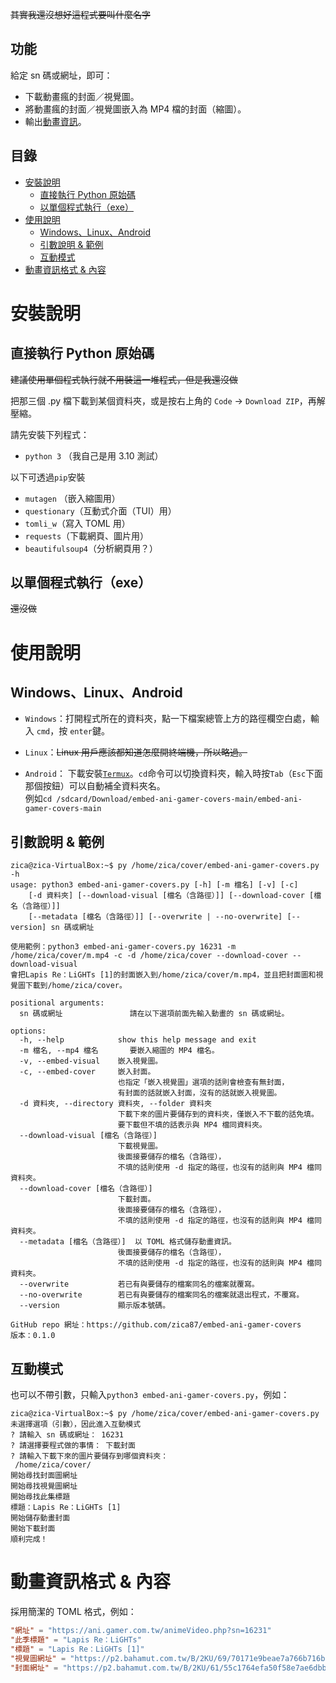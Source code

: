 ~~其實我還沒想好這程式要叫什麼名字~~

## 功能
給定 sn 碼或網址，即可：
- 下載動畫瘋的封面／視覺圖。
- 將動畫瘋的封面／視覺圖嵌入為 MP4 檔的封面（縮圖）。
- 輸出[動畫資訊](#動畫資訊格式--內容)。

## 目錄
- [安裝說明](#安裝說明)
  - [直接執行 Python 原始碼](#直接執行-python-原始碼)
  - [以單個程式執行（exe）](#以單個程式執行exe)
- [使用說明](#使用說明)
  - [Windows、Linux、Android](#windowslinuxandroid)
  - [引數說明 & 範例](#引數說明--範例)
  - [互動模式](#互動模式)
- [動畫資訊格式 & 內容](#動畫資訊格式--內容)

# 安裝說明
## 直接執行 Python 原始碼
~~建議使用單個程式執行就不用裝這一堆程式，但是我還沒做~~  

把那三個 .py 檔下載到某個資料夾，或是按右上角的 `Code` -> `Download ZIP`，再解壓縮。  

請先安裝下列程式：
- `python 3` （我自己是用 3.10 測試）

以下可透過`pip`安裝
- `mutagen` （嵌入縮圖用）
- `questionary`（互動式介面（TUI）用）
- `tomli_w`（寫入 TOML 用）
- `requests`（下載網頁、圖片用）
- `beautifulsoup4`（分析網頁用？）

## 以單個程式執行（exe）
~~還沒做~~

# 使用說明
## Windows、Linux、Android
- `Windows`：打開程式所在的資料夾，點一下檔案總管上方的路徑欄空白處，輸入 `cmd`，按 `enter`鍵。  

- `Linux`：~~Linux 用戶應該都知道怎麼開終端機，所以略過。~~  
- `Android`：
下載安裝[`Termux`](https://f-droid.org/zh_Hant/packages/com.termux/)。`cd`命令可以切換資料夾，輸入時按`Tab`（`Esc`下面那個按鈕）可以自動補全資料夾名。  
例如`cd /sdcard/Download/embed-ani-gamer-covers-main/embed-ani-gamer-covers-main`


## 引數說明 & 範例
```
zica@zica-VirtualBox:~$ py /home/zica/cover/embed-ani-gamer-covers.py -h
usage: python3 embed-ani-gamer-covers.py [-h] [-m 檔名] [-v] [-c]
    [-d 資料夾] [--download-visual [檔名（含路徑）]] [--download-cover [檔名（含路徑）]]
    [--metadata [檔名（含路徑）]] [--overwrite | --no-overwrite] [--version] sn 碼或網址

使用範例：python3 embed-ani-gamer-covers.py 16231 -m /home/zica/cover/m.mp4 -c -d /home/zica/cover --download-cover --download-visual
會把Lapis Re：LiGHTs [1]的封面嵌入到/home/zica/cover/m.mp4，並且把封面圖和視覺圖下載到/home/zica/cover。

positional arguments:
  sn 碼或網址               請在以下選項前面先輸入動畫的 sn 碼或網址。

options:
  -h, --help            show this help message and exit
  -m 檔名, --mp4 檔名       要嵌入縮圖的 MP4 檔名。
  -v, --embed-visual    嵌入視覺圖。
  -c, --embed-cover     嵌入封面。
                        也指定「嵌入視覺圖」選項的話則會檢查有無封面，
                        有封面的話就嵌入封面，沒有的話就嵌入視覺圖。
  -d 資料夾, --directory 資料夾, --folder 資料夾
                        下載下來的圖片要儲存到的資料夾，僅嵌入不下載的話免填。
                        要下載但不填的話表示與 MP4 檔同資料夾。
  --download-visual [檔名（含路徑）]
                        下載視覺圖。
                        後面接要儲存的檔名（含路徑），
                        不填的話則使用 -d 指定的路徑，也沒有的話則與 MP4 檔同資料夾。
  --download-cover [檔名（含路徑）]
                        下載封面。
                        後面接要儲存的檔名（含路徑），
                        不填的話則使用 -d 指定的路徑，也沒有的話則與 MP4 檔同資料夾。
  --metadata [檔名（含路徑）]  以 TOML 格式儲存動畫資訊。
                        後面接要儲存的檔名（含路徑），
                        不填的話則使用 -d 指定的路徑，也沒有的話則與 MP4 檔同資料夾。
  --overwrite           若已有與要儲存的檔案同名的檔案就覆寫。
  --no-overwrite        若已有與要儲存的檔案同名的檔案就退出程式，不覆寫。
  --version             顯示版本號碼。

GitHub repo 網址：https://github.com/zica87/embed-ani-gamer-covers
版本：0.1.0

```
## 互動模式
也可以不帶引數，只輸入`python3 embed-ani-gamer-covers.py`，例如：
```
zica@zica-VirtualBox:~$ py /home/zica/cover/embed-ani-gamer-covers.py
未選擇選項（引數），因此進入互動模式
? 請輸入 sn 碼或網址： 16231
? 請選擇要程式做的事情： 下載封面
? 請輸入下載下來的圖片要儲存到哪個資料夾：
 /home/zica/cover/
開始尋找封面圖網址
開始尋找視覺圖網址
開始尋找此集標題
標題：Lapis Re：LiGHTs [1]
開始儲存動畫封面
開始下載封面
順利完成！
```


# 動畫資訊格式 & 內容
採用簡潔的 TOML 格式，例如：
```toml
"網址" = "https://ani.gamer.com.tw/animeVideo.php?sn=16231"
"此季標題" = "Lapis Re：LiGHTs"
"標題" = "Lapis Re：LiGHTs [1]"
"視覺圖網址" = "https://p2.bahamut.com.tw/B/2KU/69/70171e9beae7a766b716bb16901934h5.JPG"
"封面網址" = "https://p2.bahamut.com.tw/B/2KU/61/55c1764efa50f58e7ae6dbbfb9193w15.JPG"
```
